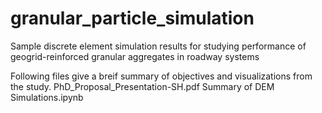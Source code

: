 # granular_particle_simulation
Sample discrete element simulation results for studying performance of geogrid-reinforced granular aggregates in roadway systems

Following files give a breif summary of objectives and visualizations from the study.
PhD_Proposal_Presentation-SH.pdf
Summary of DEM Simulations.ipynb
